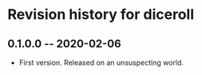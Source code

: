 # Revision history for diceroll

## 0.1.0.0 -- 2020-02-06

* First version. Released on an unsuspecting world.
